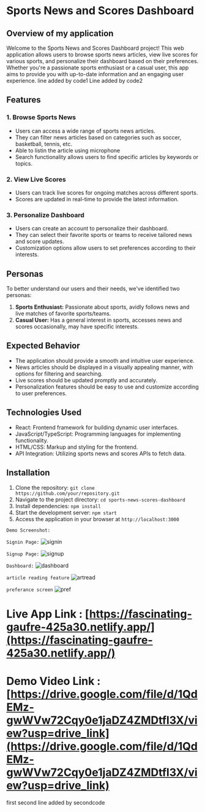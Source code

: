 # Sports News and Scores Dashboard

## Overview of my application
Welcome to the Sports News and Scores Dashboard project! This web application allows users to browse sports news articles, view live scores for various sports, and personalize their dashboard based on their preferences. Whether you're a passionate sports enthusiast or a casual user, this app aims to provide you with up-to-date information and an engaging user experience.
line added by code1
Line added by code2
## Features
### 1. Browse Sports News
- Users can access a wide range of sports news articles.
- They can filter news articles based on categories such as soccer, basketball, tennis, etc.
- Able to listin the article using microphone 
- Search functionality allows users to find specific articles by keywords or topics.

### 2. View Live Scores
- Users can track live scores for ongoing matches across different sports.
- Scores are updated in real-time to provide the latest information.

### 3. Personalize Dashboard
- Users can create an account to personalize their dashboard.
- They can select their favorite sports or teams to receive tailored news and score updates.
- Customization options allow users to set preferences according to their interests.

## Personas
To better understand our users and their needs, we've identified two personas:
1. **Sports Enthusiast:** Passionate about sports, avidly follows news and live matches of favorite sports/teams.
2. **Casual User:** Has a general interest in sports, accesses news and scores occasionally, may have specific interests.

## Expected Behavior
- The application should provide a smooth and intuitive user experience.
- News articles should be displayed in a visually appealing manner, with options for filtering and searching.
- Live scores should be updated promptly and accurately.
- Personalization features should be easy to use and customize according to user preferences.

## Technologies Used
- React: Frontend framework for building dynamic user interfaces.
- JavaScript/TypeScript: Programming languages for implementing functionality.
- HTML/CSS: Markup and styling for the frontend.
- API Integration: Utilizing sports news and scores APIs to fetch data.

## Installation
1. Clone the repository: `git clone https://github.com/your/repository.git`
2. Navigate to the project directory: `cd sports-news-scores-dashboard`
3. Install dependencies: `npm install`
4. Start the development server: `npm start`
5. Access the application in your browser at `http://localhost:3000`

`Demo Screenshot:`

`Signin Page:`
![signin](https://github.com/i0am0arunava/sportnews_final/assets/141677292/2e864335-9ffc-42d5-818a-0572aa74a3cf)

`Signup Page:`
![signup](https://github.com/i0am0arunava/sportnews_final/assets/141677292/4214fb3d-677c-4d31-87f4-eb2589f1c544)

`Dashboard:`
![dashboard](https://github.com/i0am0arunava/sportnews_final/assets/141677292/2b33121a-48a2-4842-9ae2-45d03a1a59f5)

`article reading feature`
![artread](https://github.com/i0am0arunava/sportnews_final/assets/141677292/e0533ac7-f41c-4bfe-8b4b-6e86fffd028d)

`preferance screen`
![pref](https://github.com/i0am0arunava/sportnews_final/assets/141677292/463b2ed9-a245-4b1b-8c1f-64d9a42b9667)

# Live App Link : [https://fascinating-gaufre-425a30.netlify.app/](https://fascinating-gaufre-425a30.netlify.app/)

# Demo Video Link : [https://drive.google.com/file/d/1QdEMz-gwWVw72Cqy0e1jaDZ4ZMDtfl3X/view?usp=drive_link](https://drive.google.com/file/d/1QdEMz-gwWVw72Cqy0e1jaDZ4ZMDtfl3X/view?usp=drive_link)

first
second
line added by secondcode